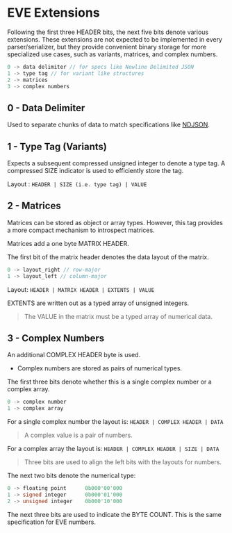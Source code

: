# EVE Extensions

Following the first three HEADER bits, the next five bits denote various extensions. These extensions are not expected to be implemented in every parser/serializer, but they provide convenient binary storage for more specialized use cases, such as variants, matrices, and complex numbers.

```c++
0 -> data delimiter // for specs like Newline Delimited JSON
1 -> type tag // for variant like structures
2 -> matrices
3 -> complex numbers
```

## 0 - Data Delimiter

Used to separate chunks of data to match specifications like [NDJSON](http://ndjson.org).

## 1 - Type Tag (Variants)

Expects a subsequent compressed unsigned integer to denote a type tag. A compressed SIZE indicator is used to efficiently store the tag.

Layout : `HEADER | SIZE (i.e. type tag) | VALUE`

## 2 - Matrices

Matrices can be stored as object or array types. However, this tag provides a more compact mechanism to introspect matrices.

Matrices add a one byte MATRIX HEADER.

The first bit of the matrix header denotes the data layout of the matrix.

```c++
0 -> layout_right // row-major
1 -> layout_left // column-major
```

Layout: `HEADER | MATRIX HEADER | EXTENTS | VALUE`

EXTENTS are written out as a typed array of unsigned integers.

> The VALUE in the matrix must be a typed array of numerical data.

## 3 - Complex Numbers

An additional COMPLEX HEADER byte is used.

- Complex numbers are stored as pairs of numerical types.

The first three bits denote whether this is a single complex number or a complex array.

```c++
0 -> complex number
1 -> complex array
```

For a single complex number the layout is: `HEADER | COMPLEX HEADER | DATA`

> A complex value is a pair of numbers.

For a complex array the layout is: `HEADER | COMPLEX HEADER | SIZE | DATA`

> Three bits are used to align the left bits with the layouts for numbers.

The next two bits denote the numerical type:

```c++
0 -> floating point      0b000'00'000
1 -> signed integer      0b000'01'000
2 -> unsigned integer    0b000'10'000
```

The next three bits are used to indicate the BYTE COUNT. This is the same specification for EVE numbers.
